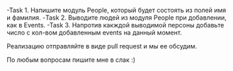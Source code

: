 -Task 1. Напишите модуль People, который будет состоять из полей имя и фамилия.
-Task 2. Выводите людей из модуля People при добавлении, как в Events.
-Task 3. Напротив какждой выводимой персоны добавьте число с кол-вом добавленным events на данный момент.
  

Реализацию отправляйте в виде pull request и мы ее обсудим.  

По любым вопросам пишите мне в слак :)